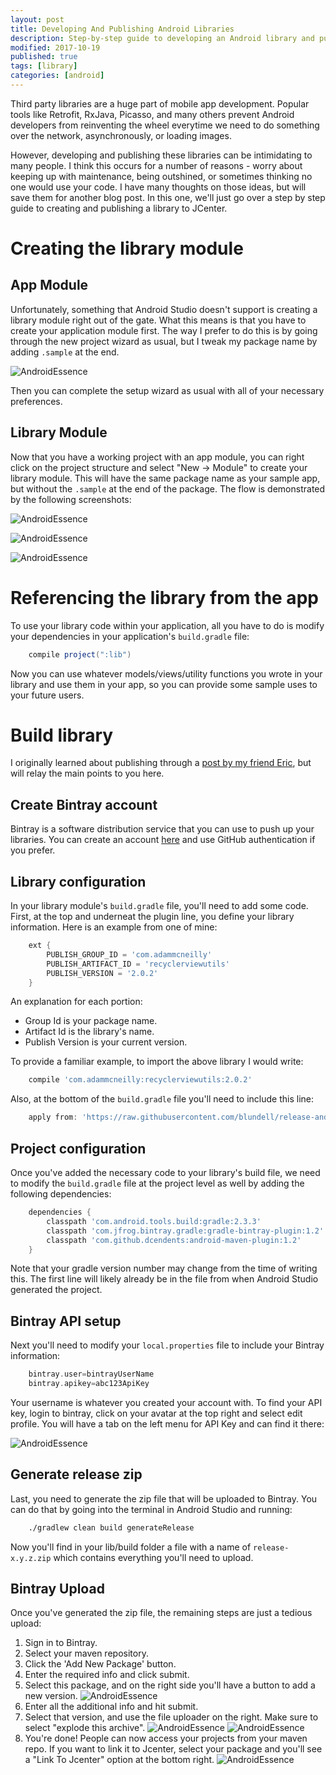 ```yaml
---
layout: post
title: Developing And Publishing Android Libraries
description: Step-by-step guide to developing an Android library and publishing it to JCenter.
modified: 2017-10-19
published: true
tags: [library]
categories: [android]
---
```


Third party libraries are a huge part of mobile app development. Popular tools like Retrofit, RxJava, Picasso, and many others prevent Android developers from reinventing the wheel everytime we need to do something over the network, asynchronously, or loading images. 

However, developing and publishing these libraries can be intimidating to many people. I think this occurs for a number of reasons - worry about keeping up with maintenance, being outshined, or sometimes thinking no one would use your code. I have many thoughts on those ideas, but will save them for another blog post. In this one, we'll just go over a step by step guide to creating and publishing a library to JCenter.

# Creating the library module

## App Module

Unfortunately, something that Android Studio doesn't support is creating a library module right out of the gate. What this means is that you have to create your application module first. The way I prefer to do this is by going through the new project wizard as usual, but I tweak my package name by adding `.sample` at the end. 

![AndroidEssence](/images/library/sample_package.png)

Then you can complete the setup wizard as usual with all of your necessary preferences.

## Library Module

Now that you have a working project with an app module, you can right click on the project structure and select "New -> Module" to create your library module. This will have the same package name as your sample app, but without the `.sample` at the end of the package. The flow is demonstrated by the following screenshots:

![AndroidEssence](/images/library/new_module.png)

![AndroidEssence](/images/library/library_module.png)

![AndroidEssence](/images/library/library_package.png)

# Referencing the library from the app

To use your library code within your application, all you have to do is modify your dependencies in your application's `build.gradle` file:

```groovy
	compile project(":lib")
```

Now you can use whatever models/views/utility functions you wrote in your library and use them in your app, so you can provide some sample uses to your future users.

# Build library

I originally learned about publishing through a [post by my friend Eric](http://room-15.github.io/blog/2015/11/05/How-to-publish-a-library-to-jcenter/), but will relay the main points to you here. 

## Create Bintray account

Bintray is a software distribution service that you can use to push up your libraries. You can create an account [here](https://bintray.com/) and use GitHub authentication if you prefer.

## Library configuration

In your library module's `build.gradle` file, you'll need to add some code. First, at the top and underneat the plugin line, you define your library information. Here is an example from one of mine:

```groovy
	ext {
	    PUBLISH_GROUP_ID = 'com.adammcneilly'
	    PUBLISH_ARTIFACT_ID = 'recyclerviewutils'
	    PUBLISH_VERSION = '2.0.2'
	}
```

An explanation for each portion:
* Group Id is your package name.
* Artifact Id is the library's name.
* Publish Version is your current version. 

To provide a familiar example, to import the above library I would write:

```groovy
	compile 'com.adammcneilly:recyclerviewutils:2.0.2'
```

Also, at the bottom of the `build.gradle` file you'll need to include this line:

```groovy
	apply from: 'https://raw.githubusercontent.com/blundell/release-android-library/master/android-release-aar.gradle'
```

## Project configuration

Once you've added the necessary code to your library's build file, we need to modify the `build.gradle` file at the project level as well by adding the following dependencies:

```groovy
	dependencies {
	    classpath 'com.android.tools.build:gradle:2.3.3'
	    classpath 'com.jfrog.bintray.gradle:gradle-bintray-plugin:1.2'
	    classpath 'com.github.dcendents:android-maven-plugin:1.2'
	}
```

Note that your gradle version number may change from the time of writing this. The first line will likely already be in the file from when Android Studio generated the project.

## Bintray API setup

Next you'll need to modify your `local.properties` file to include your Bintray information:

```groovy
	bintray.user=bintrayUserName
	bintray.apikey=abc123ApiKey
```

Your username is whatever you created your account with. To find your API key, login to bintray, click on your avatar at the top right and select edit profile. You will have a tab on the left menu for API Key and can find it there:

![AndroidEssence](/images/library/api_key.png)

## Generate release zip 

Last, you need to generate the zip file that will be uploaded to Bintray. You can do that by going into the terminal in Android Studio and running:

```bash
	./gradlew clean build generateRelease
```

Now you'll find in your lib/build folder a file with a name of `release-x.y.z.zip` which contains everything you'll need to upload.

## Bintray Upload

Once you've generated the zip file, the remaining steps are just a tedious upload:

1. Sign in to Bintray.
2. Select your maven repository.
3. Click the 'Add New Package' button.
4. Enter the required info and click submit.
5. Select this package, and on the right side you'll have a button to add a new version.
![AndroidEssence](/images/library/version.png)
6. Enter all the additional info and hit submit.
7. Select that version, and use the file uploader on the right. Make sure to select "explode this archive".
![AndroidEssence](/images/library/files.png)
![AndroidEssence](/images/library/explode.png)
8. You're done! People can now access your projects from your maven repo. If you want to link it to Jcenter, select your package and you'll see a "Link To Jcenter" option at the bottom right.
![AndroidEssence](/images/library/jcenter.png)